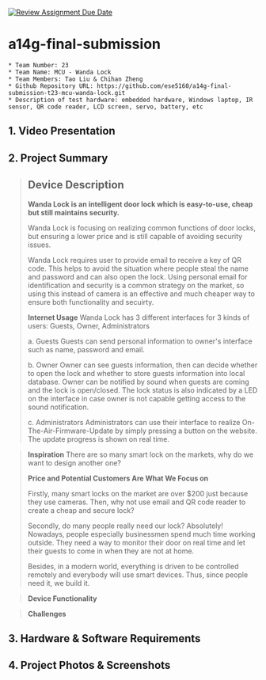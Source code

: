 [![Review Assignment Due Date](https://classroom.github.com/assets/deadline-readme-button-24ddc0f5d75046c5622901739e7c5dd533143b0c8e959d652212380cedb1ea36.svg)](https://classroom.github.com/a/kzkUPShx)
# a14g-final-submission

    * Team Number: 23
    * Team Name: MCU - Wanda Lock
    * Team Members: Tao Liu & Chihan Zheng 
    * Github Repository URL: https://github.com/ese5160/a14g-final-submission-t23-mcu-wanda-lock.git
    * Description of test hardware: embedded hardware, Windows laptop, IR sensor, QR code reader, LCD screen, servo, battery, etc

## 1. Video Presentation

## 2. Project Summary

> ## Device Description
> **Wanda Lock is an intelligent door lock which is easy-to-use, cheap but still maintains security.**
> 
> Wanda Lock is focusing on realizing common functions of door locks, but ensuring a lower price and is still capable of avoiding security issues.
>
> Wanda Lock requires user to provide email to receive a key of QR code. This helps to avoid the situation where people steal the name and password and can also open the lock. Using personal email for identification and security is a common strategy on the market, so using this instead of camera is an effective and much cheaper way to ensure both functionality and secuirty.
>
> **Internet Usage**
> Wanda Lock has 3 different interfaces for 3 kinds of users: Guests, Owner, Administrators
> 
> a. Guests
>  Guests can send personal information to owner's interface such as name, password and email.
>
> b. Owner
>  Owner can see guests information, then can decide whether to open the lock and whether to store guests information into local database. Owner can be notified by sound when guests are coming and the lock is open/closed. The lock status is also indicated by a LED on the interface in case owner is not capable getting access to the sound notification.
>
> c. Administrators
> Administrators can use their interface to realize On-The-Air-Firmware-Update by simply pressing a button on the website. The update progress is shown on real time.
 
> **Inspiration**
> There are so many smart lock on the markets, why do we want to design another one? 
>
> **Price and Potential Customers Are What We Focus on**
> 
> Firstly, many smart locks on the market are over $200 just because they use cameras. Then, why not use email and QR code reader to create a cheap and secure lock?
>
> Secondly, do many people really need our lock? Absolutely! Nowadays, people especially businessmen spend much time working outside. They need a way to monitor their door on real time and let their guests to come in when they are not at home. 
> 
> Besides, in a modern world, everything is driven to be controlled remotely and everybody will use smart devices. Thus, since people need it, we build it.

> **Device Functionality**

> **Challenges**
> 

## 3. Hardware & Software Requirements

## 4. Project Photos & Screenshots
